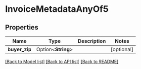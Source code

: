 # InvoiceMetadataAnyOf5

## Properties

Name | Type | Description | Notes
------------ | ------------- | ------------- | -------------
**buyer_zip** | Option<**String**> |  | [optional]

[[Back to Model list]](../README.md#documentation-for-models) [[Back to API list]](../README.md#documentation-for-api-endpoints) [[Back to README]](../README.md)


